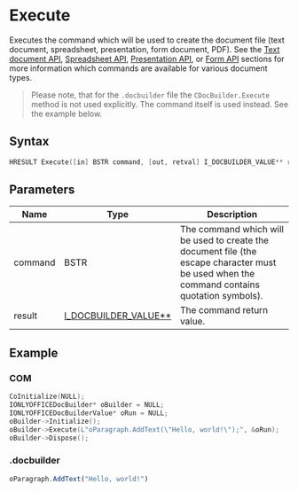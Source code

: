# Execute

Executes the command which will be used to create the document file (text document, spreadsheet, presentation, form document, PDF). See the [Text document API](../../../../office-api/usage-api/text-document-api/text-document-api.md), [Spreadsheet API](../../../../office-api/usage-api/spreadsheet-api/spreadsheet-api.md), [Presentation API](../../../../office-api/usage-api/presentation-api/presentation-api.md), or [Form API](../../../../office-api/usage-api/form-api/form-api.md) sections for more information which commands are available for various document types.

> Please note, that for the `.docbuilder` file the `CDocBuilder.Execute` method is not used explicitly. The command itself is used instead. See the example below.

## Syntax

```cpp
HRESULT Execute([in] BSTR command, [out, retval] I_DOCBUILDER_VALUE** result);
```

## Parameters

| **Name** | **Type**                                                        | **Description**                                                                                                                             |
| -------- | --------------------------------------------------------------- | ------------------------------------------------------------------------------------------------------------------------------------------- |
| command  | BSTR                                                            | The command which will be used to create the document file (the escape character must be used when the command contains quotation symbols). |
| result   | [I_DOCBUILDER_VALUE**](../CDocBuilderValue/CDocBuilderValue.md) | The command return value.                                                                                                                   |

## Example

### COM

```cpp
CoInitialize(NULL);
IONLYOFFICEDocBuilder* oBuilder = NULL;
IONLYOFFICEDocBuilderValue* oRun = NULL;
oBuilder->Initialize();
oBuilder->Execute(L"oParagraph.AddText(\"Hello, world!\");", &oRun);
oBuilder->Dispose();
```

### .docbuilder

```ts
oParagraph.AddText("Hello, world!")
```

